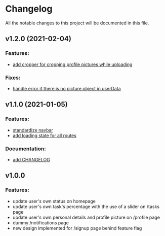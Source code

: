 # Changelog

All the notable changes to this project will be documented in this file.

## v1.2.0 (2021-02-04)
### Features:
- [add cropper for cropping profile pictures while uploading](https://github.com/Real-Dev-Squad/website-my/issues/219)

### Fixes:
- [handle error if there is no picture object in userData](https://github.com/Real-Dev-Squad/website-my/issues/205)

## v1.1.0 (2021-01-05)
### Features:
- [standardize navbar](https://github.com/Real-Dev-Squad/website-my/issues/171)
- [add loading state for all routes](https://github.com/Real-Dev-Squad/website-my/issues/163)

### Documentation:
- [add CHANGELOG](https://github.com/Real-Dev-Squad/website-my/issues/194)

## v1.0.0

### Features:

  - update user's own status on homepage
  - update user's own task's percentage with the use of a slider on /tasks page
  - update user's own personal details and profile picture on /profile page 
  - dummy /notifications page
  - new design implemented for /signup page behind feature flag
